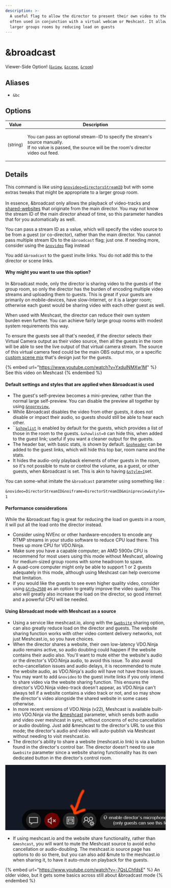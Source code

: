 ```yaml
---
description: >-
  A useful flag to allow the director to present their own video to the group,
  often used in conjunction with a virtual webcam or Meshcast. It allows for
  larger groups rooms by reducing load on guests
---
```


# \&broadcast

Viewer-Side Option! ([`&view`](view.md), [`&scene`](scene.md), [`&room`](../../general-settings/room.md))

## Aliases

* `&bc`

## Options

| Value    | Description                                                                                                                                                         |
| -------- | ------------------------------------------------------------------------------------------------------------------------------------------------------------------- |
| (string) | <p>You can pass an optional stream-ID to specify the stream's source manually.<br>If no value is passed, the source will be the room's director video out feed.</p> |

## Details

This command is like using [`&novideo=directorsStreamID`](novideo.md) but with some extras tweaks that might be appropriate to a larger group room.\
\
In essence, \&broadcast only allows the playback of video-tracks and [shared-websites](../../source-settings/and-website.md) that originate from the main director. You may not know the stream ID of the main director ahead of time, so this parameter handles that for you automatically as well.

You can pass a stream ID as a value, which will specify the video source to be from a guest (or co-director), rather than the main director. You cannot pass multiple stream IDs to the `&broadcast` flag; just one. If needing more, consider using the [`&novideo`](novideo.md) flag instead

You add `&broadcast` to the guest invite links. You do not add this to the director or scene links.

#### Why might you want to use this option?

In \&broadcast mode, only the director is sharing video to the guests of the group room, so only the director has the burden of encoding multiple video streams and uploading them to guests. This is great if your guests are primarily on mobile-devices, have slow-Internet, or it is a larger room; otherwise each guest would be sharing video with each other guest as well.

When used with Meshcast, the director can reduce their own system burden even further. You can achieve fairly large group rooms with modest system requirements this way.

To ensure the guests see all that's needed, if the director selects their Virtual Camera output as their video source, then all the guests in the room will be able to see the live output of that virtual camera stream. The source of this virtual camera feed could be the main OBS output mix, or a specific [custom scene mix](https://github.com/exeldro/obs-virtual-cam-filter) that's design just for the guests.

{% embed url="https://www.youtube.com/watch?v=YxduINMXw1M" %}
See this video on Meshcast
{% endembed %}

#### Default settings and styles that are applied when \&broadcast is used

* The guest's self-preview becomes a mini-preview, rather than the normal large self-preview. You can disable the preview all together by using [`&nopreview`.](../../source-settings/and-nopreview.md)
* While \&broadcast disables the video from other guests, it does not disable or impact their audio, so guests should still be able to hear each other.
* ``[`&showlist`](../../source-settings/showlist.md) is enabled by default for the guests, which provides a list of those in the room to the guests. `&showlist=0` can hide this, when added to the guest link; useful if you want a cleaner output for the guests.
* The header bar, with basic stats, is shown by default. [`&noheader`](../design-parameters/and-hideheader.md) can be added to the guest links, which will hide this top bar, room name and the stats.
* It hides the audio-only playback elements of other guests in the room, so it's not possible to mute or control the volume, as a guest, or other guests, when \&broadcast is set. This is akin to having [`&style=1`](../../advanced-settings.md#style)set.

You can some-what imitate the `&broadcast` parameter using something like :&#x20;

`&novideo=DirectorStreamID&noiframe=DirectorStreamID&minipreview&style=1`

#### Performance considerations

While the \&broadcast flag is great for reducing the load on guests in a room, it will put all the load onto the director instead. &#x20;

* Consider using NVEnc or other hardware-encoders to encode any RTMP streams in your studio software to reduce CPU load there. This frees up more CPU for VDO.Ninja.
* Make sure you have a capable computer; an AMD 5900x CPU is recommend for most users using this mode without Meshcast, allowing for medium-sized group rooms with some headroom to spare.&#x20;
* A quad-core computer might only be able to support 1 or 2 guests adequately in this mode, although using Meshcast can help overcome that limitation.
* If you would like the guests to see even higher quality video, consider using [`&trb=2500`](totalroombitrate.md) as an option to greatly improve the video quality. This also will greatly also increase the load on the director, so good internet and a powerful CPU will be needed.&#x20;

#### Using \&broadcast mode with Meshcast as a source

* Using a service like meshcast.io, along with the [`&website`](../../source-settings/and-website.md) sharing option, can also greatly reduce load on the director and guests. The website sharing function works with other video content delivery networks, not just Meshcast.io, so you have choices.
* When the director shares a website, their own low-latency VDO.Ninja audio remains active, so audio doubling could happen if the website contains their audio also. You'll want to mute either the website's audio or the director's VDO.Ninja audio, to avoid this issue. To also avoid echo-cancellation issues and audio delays, it is recommended to mute the website audio, as VDO.Ninja's audio will have not have those issues.
* You may want to add `&novideo` to the guest invite links if you only intend to share video via the website sharing function. This ensures the director's VDO.Ninja video-track doesn't appear, as VDO.Ninja can't always tell if a website contains a video track or not, and so may show the director's video alongside the shared website in some cases otherwise.
* In more recent versions of VDO.Ninja (v22), Meshcast is available built-into VDO.Ninja via the [\&meshcast](../../newly-added-parameters/and-meshcast.md) parameter, which sends both audio and video over meshcast in sync, without concerns of echo cancellation or audio doubling. Just add \&meshcast to the director's URL to use this mode; the director's audio and video will auto-publish via Meshcast without needing to visit meshcast.io.
* The director's ability to share a website (meshcast.io link) is via a button found in the director's control bar. The director doesn't need to use `&website` parameter since a website sharing functionality has its own dedicated button in the director's control room.

![The button used to share a website as the director](<../../.gitbook/assets/image (93).png>)

* If using meshcast.io and the website share functionality, rather than `&meshcast`, you will want to mute the Meshcast source to avoid echo cancellation or audio-doubling. The meshcast.io source page has options to do so there, but you can also add \&mute to the meshcast.io when sharing it, to have it auto-mute on playback for the guests.

{% embed url="https://www.youtube.com/watch?v=-7QsLChfdsE" %}
An older video, but it gets some basics across still about \&broadcast mode
{% endembed %}
